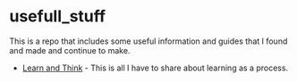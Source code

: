 # usefull_stuff
This is a repo that includes some useful information and guides that I found and made and continue to make.
* [Learn and Think](./learn-think/README.md) - This is all I have to share about learning as a process.